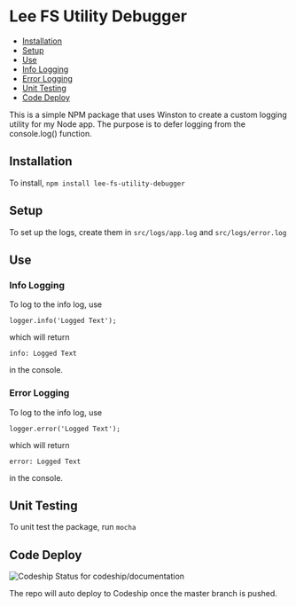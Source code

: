 # Lee FS Utility Debugger

- [Installation](#installation)
- [Setup](#setup)
- [Use](#use)
- [Info Logging](#info-logging)
- [Error Logging](#error-logging)
- [Unit Testing](#unit-testing)
- [Code Deploy](#code-deploy)

This is a simple NPM package that uses Winston to create a custom logging utility for my Node app.  The purpose is to defer logging from the console.log() function.

## Installation

To install, `npm install lee-fs-utility-debugger`

## Setup

To set up the logs, create them in `src/logs/app.log` and `src/logs/error.log`

## Use

### Info Logging

To log to the info log, use

```
logger.info('Logged Text');
```
which will return
```
info: Logged Text
```
in the console.

### Error Logging

To log to the info log, use

```
logger.error('Logged Text');
```
which will return
```
error: Logged Text
```
in the console.

## Unit Testing

To unit test the package, run `mocha`

## Code Deploy

<img src="https://codeship.com/projects/YOUR_PROJECT_UUID/status?branch=master" alt="Codeship Status for codeship/documentation" />

The repo will auto deploy to Codeship once the master branch is pushed.
